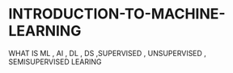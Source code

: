 # INTRODUCTION-TO-MACHINE-LEARNING
WHAT IS ML , AI , DL , DS     ,SUPERVISED , UNSUPERVISED , SEMISUPERVISED LEARING
